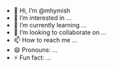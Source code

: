 - 👋 Hi, I’m @mhymish
- 👀 I’m interested in ...
- 🌱 I’m currently learning ...
- 💞️ I’m looking to collaborate on ...
- 📫 How to reach me ...
- 😄 Pronouns: ...
- ⚡ Fun fact: ...

<!---
mhymish/mhymish is a ✨ special ✨ repository because its `README.md` (this file) appears on your GitHub profile.
You can click the Preview link to take a look at your changes.
--->
